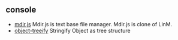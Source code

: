 ## console

- [mdir.js](https://github.com/la9527/mdir.js) Mdir.js is text base file manager. Mdir.js is clone of LinM.
- [object-treeify](https://github.com/blackflux/object-treeify) Stringify Object as tree structure
